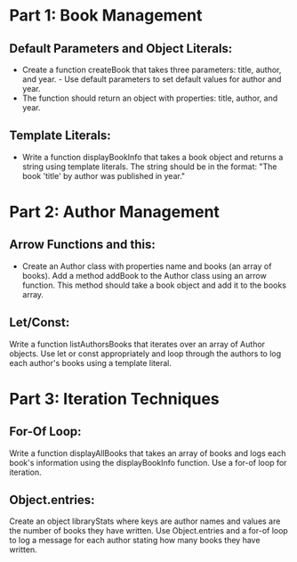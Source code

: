 # Part 1: Book Management
## Default Parameters and Object Literals:

- Create a function createBook that takes three parameters: title, author, and year. - Use default parameters to set default values for author and year.
- The function should return an object with properties: title, author, and year.

## Template Literals:

- Write a function displayBookInfo that takes a book object and returns a string using template literals. The string should be in the format: "The book 'title' by author was published in year."

# Part 2: Author Management
## Arrow Functions and this:

- Create an Author class with properties name and books (an array of books).
Add a method addBook to the Author class using an arrow function. This method should take a book object and add it to the books array.

## Let/Const:

Write a function listAuthorsBooks that iterates over an array of Author objects. Use let or const appropriately and loop through the authors to log each author's books using a template literal.

# Part 3: Iteration Techniques
## For-Of Loop:

Write a function displayAllBooks that takes an array of books and logs each book's information using the displayBookInfo function. Use a for-of loop for iteration.

## Object.entries:

Create an object libraryStats where keys are author names and values are the number of books they have written. Use Object.entries and a for-of loop to log a message for each author stating how many books they have written.
